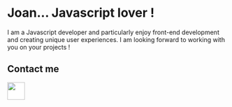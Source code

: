 # Joan... Javascript lover !

I am a Javascript developer and particularly enjoy front-end development and creating unique user experiences.
I am looking forward to working with you on your projects !

## Contact me

<a target="_blank" href="https://www.linkedin.com/in/joan-vandenbulcke/"><img src="https://www.cdnlogo.com/logos/l/72/linkedin-icon.svg" style="width: 40px; background-color: #FFFFFF"></a>

<!--
**joan-vandenbulcke/joan-vandenbulcke** is a ✨ _special_ ✨ repository because its `README.md` (this file) appears on your GitHub profile.

Here are some ideas to get you started:

- 🔭 I’m currently working on ...
- 🌱 I’m currently learning ...
- 👯 I’m looking to collaborate on ...
- 🤔 I’m looking for help with ...
- 💬 Ask me about ...
- 📫 How to reach me: ...
- 😄 Pronouns: ...
- ⚡ Fun fact: ...
-->
